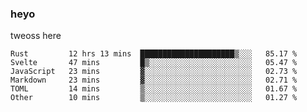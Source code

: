 ### heyo
tweoss here

<!--START_SECTION:waka-->

```text
Rust         12 hrs 13 mins  █████████████████████▒░░░   85.17 %
Svelte       47 mins         █▒░░░░░░░░░░░░░░░░░░░░░░░   05.47 %
JavaScript   23 mins         ▓░░░░░░░░░░░░░░░░░░░░░░░░   02.73 %
Markdown     23 mins         ▓░░░░░░░░░░░░░░░░░░░░░░░░   02.71 %
TOML         14 mins         ▒░░░░░░░░░░░░░░░░░░░░░░░░   01.67 %
Other        10 mins         ▒░░░░░░░░░░░░░░░░░░░░░░░░   01.27 %
```

<!--END_SECTION:waka-->

<!--
**Tweoss/tweoss** is a ✨ _special_ ✨ repository because its `README.md` (this file) appears on your GitHub profile.

Here are some ideas to get you started:

- 🔭 I’m currently working on ...
- 🌱 I’m currently learning ...
- 👯 I’m looking to collaborate on ...
- 🤔 I’m looking for help with ...
- 💬 Ask me about ...
- 📫 How to reach me: ...
- 😄 Pronouns: ...
- ⚡ Fun fact: ...
-->
